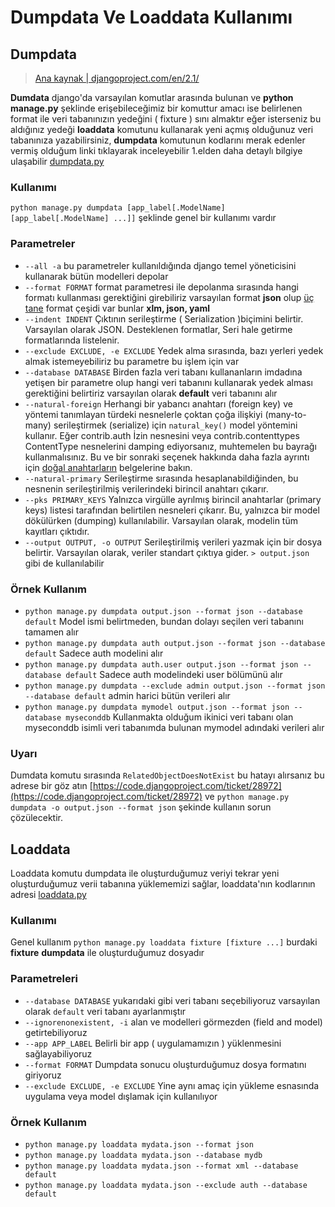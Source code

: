 # Dumpdata Ve Loaddata Kullanımı

## Dumpdata

> [Ana kaynak \| djangoproject.com/en/2.1/](https://docs.djangoproject.com/en/2.1/ref/django-admin/#dumpdata)

**Dumdata** django'da varsayılan komutlar arasında bulunan ve **python manage.py** şeklinde erişebileceğimiz bir komuttur amacı ise belirlenen format ile veri tabanınızın yedeğini \( fixture \) sını almaktır eğer isterseniz bu aldığınız yedeği **loaddata** komutunu kullanarak yeni açmış olduğunuz veri tabanınıza yazabilirsiniz, **dumpdata** komutunun kodlarını merak edenler vermiş olduğum linki tıklayarak inceleyebilir 1.elden daha detaylı bilgiye ulaşabilir [dumpdata.py](https://github.com/django/django/blob/master/django/core/management/commands/dumpdata.py)

### Kullanımı

`python manage.py dumpdata [app_label[.ModelName] [app_label[.ModelName] ...]]` şeklinde genel bir kullanımı vardır

### Parametreler

* `--all -a` bu parametreler kullanıldığında django temel yöneticisini kullanarak bütün modelleri depolar
* `--format FORMAT` format parametresi ile depolanma sırasında hangi formatı kullanması gerektiğini girebiliriz varsayılan format **json** olup [üç tane](https://docs.djangoproject.com/en/2.1/topics/serialization/#serialization-formats) format çeşidi var bunlar **xlm, json, yaml**
* `--indent INDENT` Çıktının serileştirme \( Serialization \)biçimini belirtir. Varsayılan olarak JSON. Desteklenen formatlar, Seri hale getirme formatlarında listelenir.
* `--exclude EXCLUDE, -e EXCLUDE` Yedek alma sırasında, bazı yerleri yedek almak istemeyebiliriz bu parametre bu işlem için var
* `--database DATABASE` Birden fazla veri tabanı kullananların imdadına yetişen bir parametre olup hangi veri tabanını kullanarak yedek alması gerektiğini belirtiriz varsayılan olarak **default** veri tabanını alır
* `--natural-foreign` Herhangi bir yabancı anahtarı \(foreign key\) ve yöntemi tanımlayan türdeki nesnelerle çoktan çoğa ilişkiyi \(many-to-many\) serileştirmek \(serialize\) için `natural_key()` model yöntemini kullanır. Eğer contrib.auth İzin nesnesini veya contrib.contenttypes ContentType nesnelerini damping ediyorsanız, muhtemelen bu bayrağı kullanmalısınız. Bu ve bir sonraki seçenek hakkında daha fazla ayrıntı için [doğal anahtarların](https://docs.djangoproject.com/en/2.1/topics/serialization/#topics-serialization-natural-keys) belgelerine bakın.
* `--natural-primary` Serileştirme sırasında hesaplanabildiğinden, bu nesnenin serileştirilmiş verilerindeki birincil anahtarı çıkarır.
* `--pks PRIMARY_KEYS` Yalnızca virgülle ayrılmış birincil anahtarlar \(primary keys\) listesi tarafından belirtilen nesneleri çıkarır. Bu, yalnızca bir model dökülürken \(dumping\) kullanılabilir. Varsayılan olarak, modelin tüm kayıtları çıktıdır.
* `--output OUTPUT, -o OUTPUT` Serileştirilmiş verileri yazmak için bir dosya belirtir. Varsayılan olarak, veriler standart çıktıya gider. `> output.json` gibi de kullanılabilir

### Örnek Kullanım

* `python manage.py dumpdata output.json --format json --database default` Model ismi belirtmeden, bundan dolayı seçilen veri tabanını tamamen alır
* `python manage.py dumpdata auth output.json --format json --database default` Sadece auth modelini alır
* `python manage.py dumpdata auth.user output.json --format json --database default` Sadece auth modelindeki user bölümünü alır
* `python manage.py dumpdata --exclude admin output.json --format json --database default` admin harici bütün verileri alır
* `python manage.py dumpdata mymodel output.json --format json --database myseconddb` Kullanmakta olduğum ikinici veri tabanı olan myseconddb isimli veri tabanımda bulunan mymodel adındaki verileri alır

### Uyarı

Dumdata komutu sırasında `RelatedObjectDoesNotExist` bu hatayı alırsanız bu adrese bir göz atın [https://code.djangoproject.com/ticket/28972](https://code.djangoproject.com/ticket/28972) ve `python manage.py dumpdata -o output.json --format json` şekinde kullanın sorun çözülecektir.

## Loaddata

Loaddata komutu dumpdata ile oluşturduğumuz veriyi tekrar yeni oluşturduğumuz verii tabanına yüklememizi sağlar, loaddata'nın kodlarının adresi [loaddata.py](https://github.com/django/django/blob/master/django/core/management/commands/loaddata.py)

### Kullanımı

Genel kullanım `python manage.py loaddata fixture [fixture ...]` burdaki **fixture** **dumpdata** ile oluşturduğumuz dosyadır

### Parametreleri

* `--database DATABASE` yukarıdaki gibi veri tabanı seçebiliyoruz varsayılan olarak `default` veri tabanı ayarlanmıştır
* `--ignorenonexistent, -i` alan ve modelleri görmezden \(field and model\) getirtebiliyoruz
* `--app APP_LABEL` Belirli bir app \( uygulamamızın \) yüklenmesini sağlayabiliyoruz
* `--format FORMAT` Dumpdata sonucu oluşturduğumuz dosya formatını giriyoruz
* `--exclude EXCLUDE, -e EXCLUDE` Yine aynı amaç için yükleme esnasında uygulama veya model dışlamak için kullanılıyor

### Örnek Kullanım

* `python manage.py loaddata mydata.json --format json`
* `python manage.py loaddata mydata.json --database mydb`
* `python manage.py loaddata mydata.json --format xml --database default`
* `python manage.py loaddata mydata.json --exclude auth --database default`

